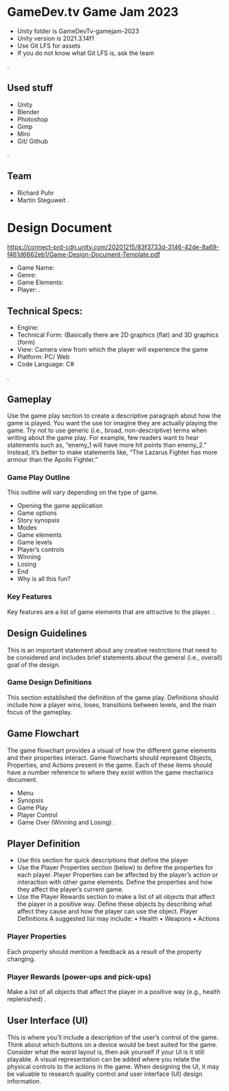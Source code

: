 # GameDev.tv Game Jam 2023

- Unity folder is GameDevTv-gamejam-2023
- Unity version is 2021.3.14f1 
- Use Git LFS for assets
- If you do not know what Git LFS is, ask the team

.

## Used stuff

- Unity 
- Blender
- Photoshop
- Gimp
- Miro
- Git/ Github

.

## Team

- Richard Puhr
- Martin Steguweit
.


# Design Document
https://connect-prd-cdn.unity.com/20201215/83f3733d-3146-42de-8a69-f461d6662eb1/Game-Design-Document-Template.pdf

- Game Name:
- Genre:
- Game Elements:
- Player: 
.

## Technical Specs:

- Engine: 
- Technical Form: (Basically there are 2D graphics (flat) and 3D graphics (form)
- View: Camera view from which the player will experience the game
- Platform: PC/ Web
- Code Language: C#

.

## Gameplay

Use the game play section to create a descriptive paragraph about how the game is played. You want the use tor imagine
they are actually playing the game. Try not to use generic (i.e., broad, non-descriptive) terms when writing about the game
play. For example, few readers want to hear statements such as, “enemy_1 will have more hit points than
enemy_2.” Instead, it’s better to make statements like, “The Lazarus Fighter has more armour than the Apollo Fighter.”

### Game Play Outline

This outline will vary depending on the type of game.
- Opening the game application
- Game options
- Story synopsis
- Modes
- Game elements
- Game levels
- Player’s controls
- Winning
- Losing
- End
- Why is all this fun?

### Key Features
Key features are a list of game elements that are attractive to the player.
.


## Design Guidelines

This is an important statement about any creative restrictions that need to be considered and includes brief statements
about the general (i.e., overall) goal of the design.

### Game Design Definitions

This section established the definition of the game play. Definitions should include how a player wins, loses, transitions
between levels, and the main focus of the gameplay.

## Game Flowchart
The game flowchart provides a visual of how the different game elements and their properties interact. Game flowcharts
should represent Objects, Properties, and Actions present in the game. Each of these items should have a number reference
to where they exist within the game mechanics document.
- Menu
- Synopsis
- Game Play
- Player Control
- Game Over (Winning and Losing)
.


## Player Definition

- Use this section for quick descriptions that define the player
- Use the Player Properties section (below) to define the properties for each player. Player Properties can be
affected by the player’s action or interaction with other game elements. Define the properties and how they affect
the player’s current game.
- Use the Player Rewards section to make a list of all objects that affect the player in a positive way. Define these
objects by describing what affect they cause and how the player can use the object.
Player Definitions
A suggested list may include:
• Health
• Weapons
• Actions

### Player Properties

Each property should mention a feedback as a result of the property changing.

### Player Rewards (power-ups and pick-ups)

Make a list of all objects that affect the player in a positive way (e.g., health replenished)
.


## User Interface (UI)
This is where you’ll include a description of the user’s control of the game. Think about which buttons on a device would be
best suited for the game. Consider what the worst layout is, then ask yourself if your UI is it still playable. A visual
representation can be added where you relate the physical controls to the actions in the game. When designing the UI, it may
be valuable to research quality control and user interface (UI) design information.


